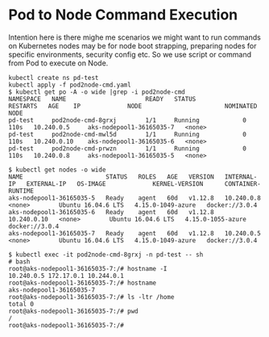 # Pod to Node Command Execution
Intention here is there mighe me scenarios we might want to run commands on Kubernetes nodes may be for node boot strapping, preparing nodes for specific environments, security config etc. So we use script or command from Pod to execute on Node.

```
kubectl create ns pd-test
kubectl apply -f pod2node-cmd.yaml 
$ kubectl get po -A -o wide |grep -i pod2node-cmd
NAMESPACE   NAME                      READY   STATUS             RESTARTS   AGE    IP             NODE                       NOMINATED NODE
pd-test     pod2node-cmd-8grxj        1/1     Running            0          110s   10.240.0.5     aks-nodepool1-36165035-7   <none>
pd-test     pod2node-cmd-mwl5d        1/1     Running            0          110s   10.240.0.10    aks-nodepool1-36165035-6   <none>
pd-test     pod2node-cmd-prwzn        1/1     Running            0          110s   10.240.0.8     aks-nodepool1-36165035-5   <none>

$ kubectl get nodes -o wide
NAME                       STATUS   ROLES   AGE   VERSION   INTERNAL-IP   EXTERNAL-IP   OS-IMAGE             KERNEL-VERSION      CONTAINER-RUNTIME
aks-nodepool1-36165035-5   Ready    agent   60d   v1.12.8   10.240.0.8    <none>        Ubuntu 16.04.6 LTS   4.15.0-1049-azure   docker://3.0.4
aks-nodepool1-36165035-6   Ready    agent   60d   v1.12.8   10.240.0.10   <none>        Ubuntu 16.04.6 LTS   4.15.0-1055-azure   docker://3.0.4
aks-nodepool1-36165035-7   Ready    agent   60d   v1.12.8   10.240.0.5    <none>        Ubuntu 16.04.6 LTS   4.15.0-1049-azure   docker://3.0.4

$ kubectl exec -it pod2node-cmd-8grxj -n pd-test -- sh
# bash
root@aks-nodepool1-36165035-7:/# hostname -I
10.240.0.5 172.17.0.1 10.244.0.1
root@aks-nodepool1-36165035-7:/# hostname
aks-nodepool1-36165035-7
root@aks-nodepool1-36165035-7:/# ls -ltr /home
total 0
root@aks-nodepool1-36165035-7:/# pwd
/
root@aks-nodepool1-36165035-7:/#
```
